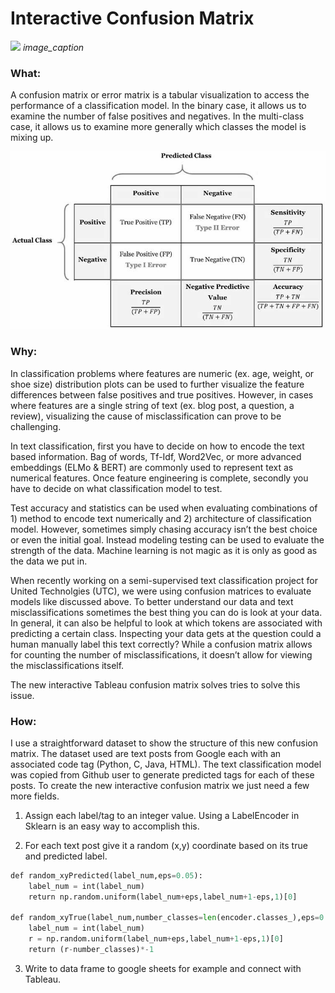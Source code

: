 # Interactive Confusion Matrix

<p float="center">
  <img src="imgs/Tableau_Demo.mov"/>
  <em>image_caption</em>
</p>



### What:

A confusion matrix or error matrix is a tabular visualization to access the performance of a classification model. In the binary case, it allows us to examine the number of false positives and negatives. In the multi-class case, it allows us to examine more generally which classes the model is mixing up. 

<p float="center">
  <img src="imgs/Binary_CM.jpg"/>
</p>

### Why:

In classification problems where features are numeric (ex. age, weight, or shoe size) distribution plots can be used to further visualize the feature differences between false positives and true positives. However, in cases where features are a single string of text (ex. blog post, a question, a review), visualizing the cause of misclassification can prove to be challenging. 

In text classification, first you have to decide on how to encode the text based information. Bag of words, Tf-Idf, Word2Vec, or more advanced embeddings (ELMo & BERT) are commonly used to represent text as numerical features. Once feature engineering is complete, secondly you have to decide on what classification model to test. 

Test accuracy and statistics can be used when evaluating combinations of 1) method to encode text numerically and 2) architecture of classification model. However, sometimes simply chasing accuracy isn’t the best choice or even the initial goal. Instead modeling testing can be used to evaluate the strength of the data. Machine learning is not magic as it is only as good as the data we put in. 

When recently working on a semi-supervised text classification project for United Technolgies (UTC), we were using confusion matrices to evaluate models like discussed above. To better understand our data and text misclassifications sometimes the best thing you can do is look at your data. In general, it can also be helpful to look at which tokens are associated with predicting a certain class. Inspecting your data gets at the question could a human manually label this text correctly? While a confusion matrix allows for counting the number of misclassifications, it doesn’t allow for viewing the misclassifications itself. 

The new interactive Tableau confusion matrix solves tries to solve this issue.

### How:

I use a straightforward dataset to show the structure of this new confusion matrix. The dataset used are text posts from Google each with an associated code tag (Python, C, Java, HTML). The text classification model was copied from Github user  to generate predicted tags for each of these posts. To create the new interactive confusion matrix we just need a few more fields.  

1) Assign each label/tag to an integer value. Using a LabelEncoder in Sklearn is an easy way to accomplish this. 

2)  For each text post give it a random (x,y) coordinate based on its true and predicted label.
```python
def random_xyPredicted(label_num,eps=0.05):
    label_num = int(label_num)
    return np.random.uniform(label_num+eps,label_num+1-eps,1)[0]

def random_xyTrue(label_num,number_classes=len(encoder.classes_),eps=0.05):
    label_num = int(label_num)
    r = np.random.uniform(label_num+eps,label_num+1-eps,1)[0]
    return (r-number_classes)*-1
```

3)  Write to data frame to google sheets for example and connect with Tableau. 








